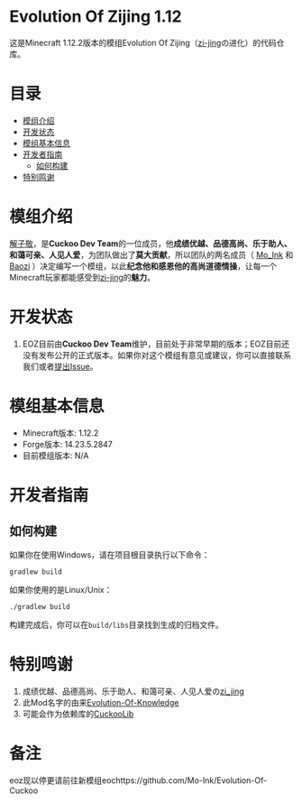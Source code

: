 ﻿# Evolution Of Zijing 1.12

这是Minecraft 1.12.2版本的模组Evolution Of Zijing（[zi-jing](https://github.com/zi-jing)の进化）的代码仓库。

# 目录

- [模组介绍](#模组介绍)
- [开发状态](#开发状态)
- [模组基本信息](#模组基本信息)
- [开发者指南](#开发者指南)
  - [如何构建](#如何构建)
- [特别鸣谢](#特别鸣谢)

# 模组介绍
[解子敬](https://github.com/zi-jing)，是**Cuckoo Dev Team**的一位成员，他**成绩优越、品德高尚、乐于助人、和蔼可亲、人见人爱**，为团队做出了**莫大贡献**，所以团队的两名成员（ [Mo_Ink](https://github.com/Mo-Ink) 和 [Baozi](https://github.com/Wu-baozi) ）决定编写一个模组，以此**纪念他和感恩他的高尚道德情操**，让每一个Minecraft玩家都能感受到[zi-jing](https://github.com/zi-jing)的**魅力**。

# 开发状态
1. EOZ目前由**Cuckoo Dev Team**维护，目前处于非常早期的版本；EOZ目前还没有发布公开的正式版本。如果你对这个模组有意见或建议，你可以直接联系我们或者[提出Issue](https://github.com/Wu-baozi/Evolution-Of-Zijing/issues)。

# 模组基本信息
* Minecraft版本: 1.12.2
* Forge版本: 14.23.5.2847
* 目前模组版本: N/A

# 开发者指南

## 如何构建

如果你在使用Windows，请在项目根目录执行以下命令：

```
gradlew build
```

如果你使用的是Linux/Unix：

```
./gradlew build
```

构建完成后，你可以在`build/libs`目录找到生成的归档文件。

# 特别鸣谢

1. 成绩优越、品德高尚、乐于助人、和蔼可亲、人见人爱の[zi_jing](https://github.com/zi-jing)
2. 此Mod名字的由来[Evolution-Of-Knowledge](https://github.com/gonggongjohn/Evolution-Of-Knowledge)
3. 可能会作为依赖库的[CuckooLib](https://github.com/zi-jing/CuckooLib)
# 备注
eoz现以停更请前往新模组eochttps://github.com/Mo-Ink/Evolution-Of-Cuckoo